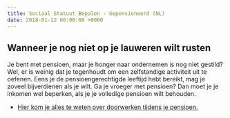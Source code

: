 ```yaml
---
title: Sociaal Statuut Bepalen - Gepensioneerd (NL)
date: 2018-01-12 00:00:00 +0000
---
```

## Wanneer je nog niet op je lauweren wilt rusten

Je bent met pensioen, maar je honger naar ondernemen is nog niet gestild? Wel, er is weinig dat je tegenhoudt om een zelfstandige activiteit uit te oefenen. Eens je de pensioengerechtigde leeftijd hebt bereikt, mag je zoveel bijverdienen als je wilt. Ga je vroeger met pensioen? Dan moet je je inkomen wel beperken, als je je volledige pensioen wilt behouden.

* [Hier kom je alles te weten over doorwerken tijdens je pensioen. ](https://blog.xerius.be/zelfstandigen/doorwerken-tijdens-je-pensioen-alles-wat-je-moet-weten)